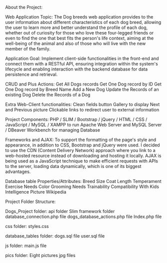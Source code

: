 About the Project:

Web Application Topic:
The Dog breeds web application provides to the user information about different characteristics of each dog breed, allowing the user to learn more and better understand the profile of each dog, whether out of curiosity for those who love these four-legged friends or even to find the one that best fits the person's life context, aiming at the well-being of the animal and also of those who will live with the new member of the family.

Application Goal: 
Implement client-side functionalities in the front-end and connect them with a RESTful API, ensuring integration within the system's lifecycle and enabling interaction with the backend database for data persistence and retrieval.

CRUD and Plus Actions: 
Get All Dogs records Get One Dog record by ID Get One Dog record by Breed Name Add a New Dog Update the Records of an existing Dog Delete the Records of a Dog

Extra Web-Client functionalities: 
Clean fields button Gallery to display Next and Previous picture Clickable links to redirect user to external information

Project Components:
PHP / SLIM / Bootstrap / jQuery / HTML / CSS / JavaScript / MySQL / XAMPP to run Apache Web Server and MySQL Server /  DBeaver Workbench for managing Database

Frameworks and AJAX:
To support the formatting of the page's style and appearance, in addition to CSS, Bootstrap and jQuery were used. I decided to use the CDN (Content Delivery Network) approach where you link to a web-hosted resource instead of downloading and hosting it locally.
AJAX is being used as a JavaScript technique to make efficient requests with APIs to the server, loading data dynamically, which is one of its biggest advantages.


Database table Properties/Attributes:
Breed
Size
Coat Length
Temperament
Exercise Needs
Color
Grooming Needs
Trainability
Compatibility With Kids
Intelligence
Picture
Wikipedia 

Project Folder Structure:

Dogs_Project folder:
api folder
Slim framework folder
database_connection.php file
dogs_database_actions.php file
Index.php file

css folder:
styles.css

database_tables folder:
dogs.sql file
user.sql file

js folder:
main.js file

pics folder:
Eight pictures jpg files
